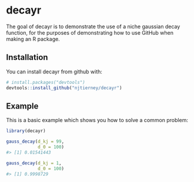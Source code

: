 
<!-- README.md is generated from README.Rmd. Please edit that file -->
decayr
======

The goal of decayr is to demonstrate the use of a niche gaussian decay function, for the purposes of demonstrating how to use GitHub when making an R package.

Installation
------------

You can install decayr from github with:

``` r
# install.packages("devtools")
devtools::install_github("njtierney/decayr")
```

Example
-------

This is a basic example which shows you how to solve a common problem:

``` r
library(decayr)

gauss_decay(d_kj = 99,
            d_0 = 100)
#> [1] 0.01541443

gauss_decay(d_kj = 1,
            d_0 = 100)
#> [1] 0.9998729
```
